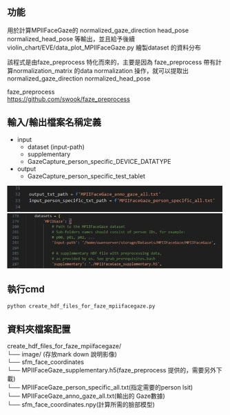 功能
---
用於計算MPIIFaceGaze的 normalized_gaze_direction  head_pose normalized_head_pose 等輸出，並且給予後續violin_chart/EVE/data_plot_MPIIFaceGaze.py 繪製dataset 的資料分布

該程式是由faze_preprocess 特化而來的，主要是因為 faze_preprocess 帶有計算normalization_matrix 的data normalization 操作，就可以提取出 normalized_gaze_direction normalized_head_pose  

faze_preprocess  
https://github.com/swook/faze_preprocess

輸入/輸出檔案名稱定義
---

- input
  - dataset (input-path)
  - supplementary
  - GazeCapture_person_specific_DEVICE_DATATYPE
- output
  - GazeCapture_person_specific_test_tablet  
<img src="images/data_path_1.png" alt="alt text" width="500"/>  
<img src="images/data_path_2.png" alt="alt text" width="500"/>  



執行cmd
---
```
python create_hdf_files_for_faze_mpiifacegaze.py
```


資料夾檔案配置
---
create_hdf_files_for_faze_mpiifacegaze/  
└── image/ (存放mark down 說明影像)  
└── sfm_face_coordinates  
└── MPIIFaceGaze_supplementary.h5(faze_preprocess 提供的，需要另外下載)  
└── MPIIFaceGaze_person_specific_all.txt(指定需要的person lsit)  
└── MPIIFaceGaze_anno_gaze_all.txt(輸出的 Gaze數據)  
└── sfm_face_coordinates.npy(計算所需的臉部模型)  


